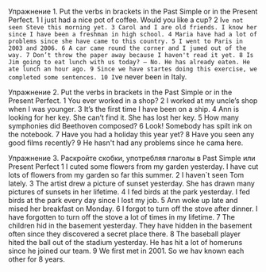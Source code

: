 Упражнение 1. Put the verbs in brackets in the Past Simple or in the Present Perfect.
 1 I just had a nice pot of coffee. Would you like a cup?
 2 I`ve not seen Steve this morning yet.
 3 Carol and I are old friends. I know her since I have been a freshman in high school.
 4 Maria have had a lot of problems since she have came to this country.
 5 I went to Paris in 2003 and 2006.
 6 A car came round the corner and I jumed out of the way.
 7 Don’t throw the paper away because I haven't read it yet.
 8 Is Jim going to eat lunch with us today? — No. He has already eaten. He ate lunch an hour ago.
 9 Since we have startes doing this exercise, we completed some sentences.
 10 I`ve never been in Italy.

Упражнение 2. Put the verbs in brackets in the Past Simple or in the Present Perfect.
 1 You ever worked in a shop?
 2 I worked at my uncle’s shop when I was younger.
 3 It’s the first time I have been on a ship.
 4 Ann is looking for her key. She can’t find it. She has lost her key.
 5 How many symphonies did Beethoven composed?
 6 Look! Somebody has spilt ink on the notebook.
 7 Have you had a holiday this year yet?
 8 Have  you seen any good films recently?
 9 He hasn't had any problems since he cama here.

Упражнение 3. Раскройте скобки, употребляя глаголы в Past Simple или Present Perfect
 1 I cuted some flowers from my garden yesterday. I have cut lots of flowers from my garden so far this summer.
 2 I haven`t seen Tom lately.
 3 The artist drew a picture of sunset yesterday. She has drawn many pictures of sunsets in her lifetime.
 4 I fed birds at the park yesterday. I fed birds at the park every day since I lost my job.
 5 Ann woke up late and mised her breakfast on Monday.
 6 I forgot to turn off the stove after dinner. I have forgotten to turn off the stove a lot of times in my lifetime.
 7 The children hid in the basement yesterday. They have hidden in the basement often since they discovered a secret place there.
 8 The baseball player hited the ball out of the stadium yesterday. He has hit a lot of homeruns since he joined our team.
 9 We first met in 2001. So we hav known each other for 8 years.
